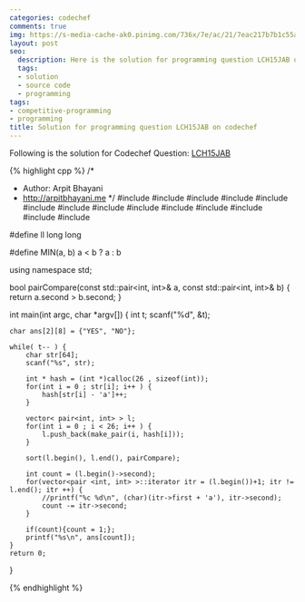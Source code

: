 ```yaml
---
categories: codechef
comments: true
img: https://s-media-cache-ak0.pinimg.com/736x/7e/ac/21/7eac217b7b1c55ab7fd56758e4e181be.jpg
layout: post
seo:
  description: Here is the solution for programming question LCH15JAB on codechef
  tags:
  - solution
  - source code
  - programming
tags:
- competitive-programming
- programming
title: Solution for programming question LCH15JAB on codechef
---
```


Following is the solution for Codechef Question: [LCH15JAB](https://www.codechef.com/problems/LCH15JAB)

{% highlight cpp %}
/*
 *  Author: Arpit Bhayani
 *  http://arpitbhayani.me
 */
#include <cmath>
#include <cstdio>
#include <cstdlib>
#include <climits>
#include <deque>
#include <iostream>
#include <list>
#include <limits>
#include <map>
#include <queue>
#include <set>
#include <stack>
#include <vector>
#include <algorithm>

#define ll long long

#define MIN(a, b) a < b ? a : b

using namespace std;

bool pairCompare(const std::pair<int, int>& a, const std::pair<int, int>& b) {
    return a.second > b.second;
}

int main(int argc, char *argv[]) {
    int t;
    scanf("%d", &t);

    char ans[2][8] = {"YES", "NO"};

    while( t-- ) {
        char str[64];
        scanf("%s", str);

        int * hash = (int *)calloc(26 , sizeof(int));
        for(int i = 0 ; str[i]; i++ ) {
            hash[str[i] - 'a']++;
        }

        vector< pair<int, int> > l;
        for(int i = 0 ; i < 26; i++ ) {
            l.push_back(make_pair(i, hash[i]));
        }

        sort(l.begin(), l.end(), pairCompare);

        int count = (l.begin()->second);
        for(vector<pair <int, int> >::iterator itr = (l.begin())+1; itr != l.end(); itr ++) {
            //printf("%c %d\n", (char)(itr->first + 'a'), itr->second);
            count -= itr->second;
        }

        if(count){count = 1;};
        printf("%s\n", ans[count]);
    }
    return 0;
}

{% endhighlight %}
